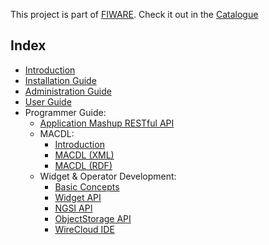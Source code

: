 
This project is part of [FIWARE](https://www.fiware.org). Check it out in the
[Catalogue](https://catalogue.fiware.org/enablers/application-mashup-wirecloud)


## Index

- [Introduction](index.md)
- [Installation Guide](installation_guide.md)
- [Administration Guide](administration_guide.md)
- [User Guide](user_guide.md)
- Programmer Guide:
    - [Application Mashup RESTful API](restapi/index.md)
    - MACDL:
        - [Introduction](development/macdl.md)
        - [MACDL (XML)](development/macdl_xml.md)
        - [MACDL (RDF)](development/macdl_rdf.md)
    - Widget & Operator Development:
        - [Basic Concepts](development/widget_and_operators.md)
        - [Widget API](widgetapi/widgetapi.md)
        - [NGSI API](development/ngsi_api.md)
        - [ObjectStorage API](development/object_storage_api.md)
        - [WireCloud IDE](development/eclipse_ide.md)
